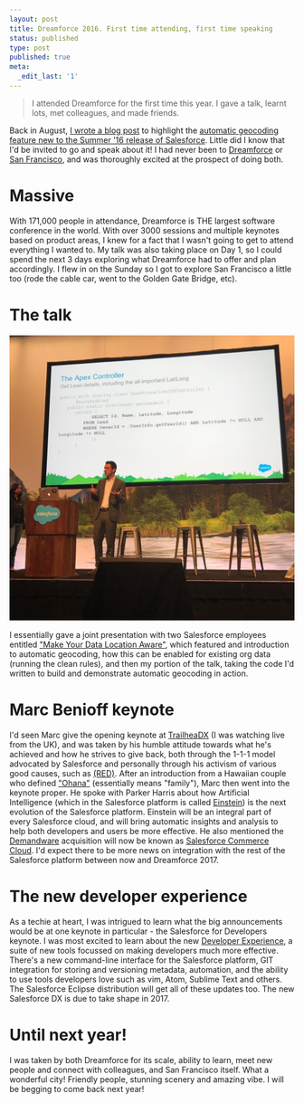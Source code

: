 ```yaml
---
layout: post
title: Dreamforce 2016. First time attending, first time speaking
status: published
type: post
published: true
meta:
  _edit_last: '1'
---
```


> I attended Dreamforce for the first time this year. I gave a talk, learnt lots, met colleagues, and made friends.

Back in August, [I wrote a blog post](http://aaronallport.com/2016/08/04/plot-your-salesforce-leads-on-a-map.html) to highlight the [automatic geocoding feature new to the Summer '16 release of Salesforce](https://releasenotes.docs.salesforce.com/en-us/summer16/release-notes/rn_general_geocodes_aloha.htm). Little did I know that I'd be invited to go and speak about it! I had never been to [Dreamforce](https://releasenotes.docs.salesforce.com/en-us/summer16/release-notes/rn_general_geocodes_aloha.htm) or [San Francisco](https://en.wikipedia.org/wiki/San_Francisco), and was thoroughly excited at the prospect of doing both.

# Massive

With 171,000 people in attendance, Dreamforce is THE largest software conference in the world. With over 3000 sessions and multiple keynotes based on product areas, I knew for a fact that I wasn't going to get to attend everything I wanted to. My talk was also taking place on Day 1, so I could spend the next 3 days exploring what Dreamforce had to offer and plan accordingly. I flew in on the Sunday so I got to explore San Francisco a little too (rode the cable car, went to the Golden Gate Bridge, etc).

# The talk

![Me, presenting at Dreamforce](/images/AA-Dreamforce-2016.jpg "Me, presenting at Dreamforce")

I essentially gave a joint presentation with two Salesforce employees entitled ["Make Your Data Location Aware"](https://success.salesforce.com/Sessions?eventId=a1Q3000000qQOd9#/session/a2q3A000000LBhyQAG), which featured and introduction to automatic geocoding, how this can be enabled for existing org data (running the clean rules), and then my portion of the talk, taking the code I'd written to build and demonstrate automatic geocoding in action.

# Marc Benioff keynote

I'd seen Marc give the opening keynote at [TrailheaDX](https://developer.salesforce.com/trailheadx) (I was watching live from the UK), and was taken by his humble attitude towards what he's achieved and how he strives to give back, both through the 1-1-1 model advocated by Salesforce and personally through his activism of various good causes, such as [(RED)](https://red.org). After an introduction from a Hawaiian couple who defined ["Ohana"](https://en.wikipedia.org/wiki/Ohana) (essentially means "family"), Marc then went into the keynote proper. He spoke with Parker Harris about how Artificial Intelligence (which in the Salesforce platform is called [Einstein](https://www.salesforce.com/eu/products/einstein/overview/)) is the next evolution of the Salesforce platform. Einstein will be an integral part of every Salesforce cloud, and will bring automatic insights and analysis to help both developers and users be more effective. He also mentioned the [Demandware](http://www.salesforce.com/company/news-press/press-releases/2016/07/160711-2.jsp) acquisition will now be known as [Salesforce Commerce Cloud](https://www.salesforce.com/blog/2016/09/demandware-salesforce-commerce-cloud.html). I'd expect there to be more news on integration with the rest of the Salesforce platform between now and Dreamforce 2017.

# The new developer experience

As a techie at heart, I was intrigued to learn what the big announcements would be at one keynote in particular - the Salesforce for Developers keynote. I was most excited to learn about the new [Developer Experience](https://developer.salesforce.com/platform/dx), a suite of new tools focussed on making developers much more effective. There's a new command-line interface for the Salesforce platform, GIT integration for storing and versioning metadata, automation, and the ability to use tools developers love such as vim, Atom, Sublime Text and others. The Salesforce Eclipse distribution will get all of these updates too. The new Salesforce DX is due to take shape in 2017.

# Until next year!

I was taken by both Dreamforce for its scale, ability to learn, meet new people and connect with colleagues, and San Francisco itself. What a wonderful city! Friendly people, stunning scenery and amazing vibe. I will be begging to come back next year!
